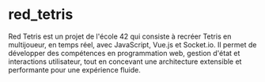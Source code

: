 # red_tetris
 Red Tetris est un projet de l'école 42 qui consiste à recréer Tetris en multijoueur, en temps réel, avec JavaScript, Vue.js et Socket.io. Il permet de développer des compétences en programmation web, gestion d'état et interactions utilisateur, tout en concevant une architecture extensible et performante pour une expérience fluide.
